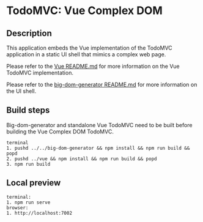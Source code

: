 # TodoMVC: Vue Complex DOM

## Description

This application embeds the Vue implementation of the TodoMVC application in a static UI shell that mimics a complex web page.

Please refer to the [Vue README.md](../vue/README.md) for more information on the Vue TodoMVC implementation.

Please refer to the [big-dom-generator README.md](../../big-dom-generator/README.md) for more information on the UI shell.

## Build steps

Big-dom-generator and standalone Vue TodoMVC need to be built before building the Vue Complex DOM TodoMVC.

```
terminal
1. pushd ../../big-dom-generator && npm install && npm run build && popd
2. pushd ../vue && npm install && npm run build && popd
3. npm run build
```

## Local preview

```
terminal:
1. npm run serve
browser:
1. http://localhost:7002
```
